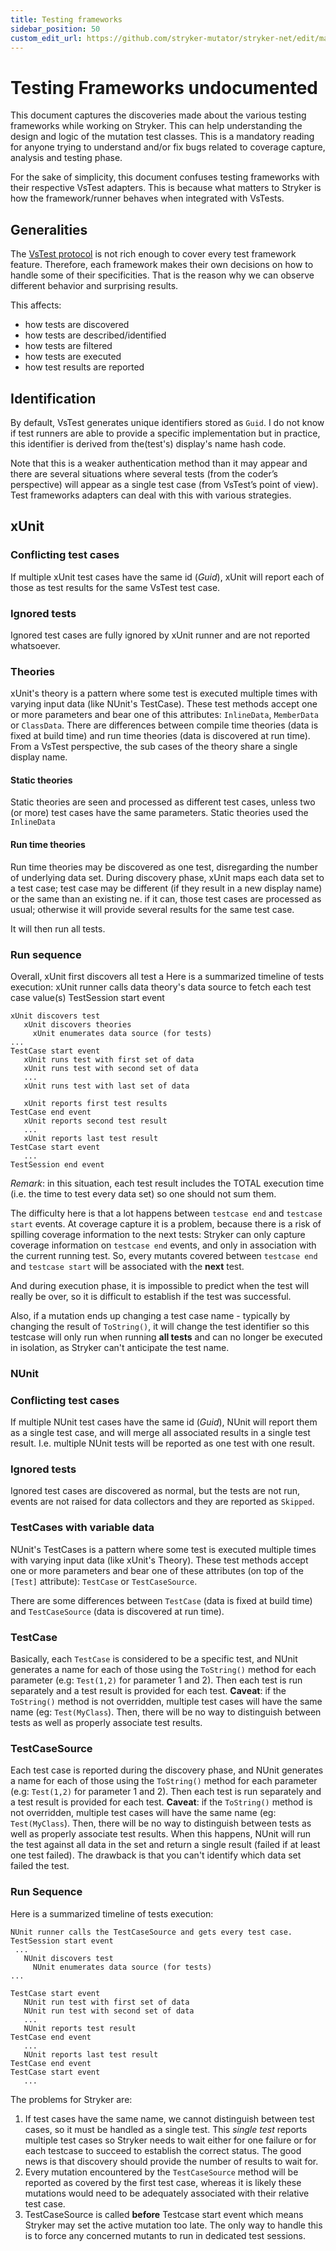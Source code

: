 ```yaml
---
title: Testing frameworks
sidebar_position: 50
custom_edit_url: https://github.com/stryker-mutator/stryker-net/edit/master/docs/technical-reference/testing-frameworks.md
---
```


# Testing Frameworks undocumented
This document captures the discoveries made about the various testing frameworks while working on Stryker. 
This can help understanding the design and logic of the mutation test classes.
This is a mandatory reading for anyone trying to understand and/or fix bugs related to coverage capture, analysis and testing phase.

For the sake of simplicity, this document confuses testing frameworks with their respective VsTest adapters.
This is because what matters to Stryker is how the framework/runner behaves when integrated with VsTests.

## Generalities
The [VsTest protocol](https://github.com/Microsoft/vstest-docs/blob/master/RFCs/0006-DataCollection-Protocol.md) is not
rich enough to cover every test framework feature. Therefore, each framework makes their own decisions on how to handle
some of their specificities. That is the reason why we can observe different behavior and surprising results.

This affects:
- how tests are discovered
- how tests are described/identified
- how tests are filtered
- how tests are executed
- how test results are reported

## Identification
By default, VsTest generates unique identifiers stored as `Guid`. I do not know if test runners are able to provide
a specific implementation but in practice, this identifier is derived from the(test's) display's name hash code.

Note that this is a weaker authentication method than it may appear and there are several situations where several tests (from the coder’s perspective) will appear as a single test case (from VsTest’s point of view).
Test frameworks adapters can deal with this with various strategies.

## xUnit

### Conflicting test cases
If multiple xUnit test cases have the same id (_Guid_), xUnit will report each of those as test results for the same VsTest test case.

### Ignored tests
Ignored test cases are fully ignored by xUnit runner and are not reported whatsoever.

### Theories
xUnit's theory is a pattern where some test is executed multiple times with varying input data (like NUnit's TestCase). 
These test methods accept one or more parameters and bear one of this attributes: `InlineData`, `MemberData` or `ClassData`.
There are differences
between compile time theories (data is fixed at build time) and run time theories (data is discovered at run time).
From a VsTest perspective, the sub cases of the theory share a single display name.

#### Static theories
Static theories are seen and processed as different test cases, unless two (or more) test cases have the same parameters. Static theories used the `InlineData`

#### Run time theories
Run time theories may be discovered as one test, disregarding the number of underlying data set.
During discovery phase, xUnit maps each data set to a test case; test case may be different (if they result in a new display name) or the same than an existing ne.
if it can, those test cases are processed as usual; otherwise it will provide several results for the same test case.

It will then run all tests.
### Run sequence
Overall, xUnit first discovers all  test a
Here is a summarized timeline of tests execution:
xUnit runner calls data theory's data source to fetch each test case value(s)
TestSession start event
```
xUnit discovers test
   xUnit discovers theories
     xUnit enumerates data source (for tests)
...
TestCase start event
   xUnit runs test with first set of data
   xUnit runs test with second set of data
   ...
   xUnit runs test with last set of data

   xUnit reports first test results
TestCase end event
   xUnit reports second test result
   ...
   xUnit reports last test result
TestCase start event
   ...
TestSession end event
```
_Remark_: in this situation, each test result includes the TOTAL execution time (i.e. the time to test every data set) so one should not sum them.

The difficulty here is that a lot happens between `testcase end` and `testcase start` events. 
At coverage capture it is a problem, because there is a risk of spilling coverage information to the next tests: Stryker
can only capture coverage information on `testcase end` events, and only in association with the current running test.
So, every mutants covered between `testcase end` and `testcase start` will be associated with the **next** test.

And during execution phase, it is impossible to predict when the test will really be over, so it is difficult to
establish if the test was successful.  

Also, if a mutation ends up changing a test case name - typically by changing the result of `ToString()`, it will change the
test identifier so this testcase will only run when running **all tests** and can no longer be executed in isolation, as
Stryker can't anticipate the test name.

### NUnit

### Conflicting test cases
If multiple NUnit test cases have the same id (_Guid_), NUnit will report them as a single test case, and will merge all associated results in a single test result.
I.e. multiple NUnit tests will be reported as one test with one result. 

### Ignored tests
Ignored test cases are discovered as normal, but the tests are not run, events are not raised for data collectors and they are reported as `Skipped`.

### TestCases with variable data
NUnit's TestCases is a pattern where some test is executed multiple times with varying input data (like xUnit's Theory).
These test methods accept one or more parameters and bear one of these attributes (on top of the `[Test]` attribute):
 `TestCase` or `TestCaseSource`.

There are some differences
between `TestCase` (data is fixed at build time) and `TestCaseSource` (data is discovered at run time).

### TestCase
Basically, each `TestCase` is considered to be a specific test, and NUnit generates a name for each of those using the
`ToString()` method for each parameter (e.g: `Test(1,2)` for parameter 1 and 2).
Then each test is run separately and a test result is provided for each test.
**Caveat**: if the `ToString()` method is not overridden, multiple test cases will have the same name 
(eg: `Test(MyClass`). Then, there will be no way to distinguish between tests as well as properly associate test
results.

### TestCaseSource
Each test case is reported during the discovery phase, and NUnit generates a name for each of those using the
`ToString()` method for each parameter (e.g: `Test(1,2)` for parameter 1 and 2).
Then each test is run separately and a test result is provided for each test.
**Caveat**: if the `ToString()` method is not overridden, multiple test cases will have the same name 
(eg: `Test(MyClass`). Then, there will be no way to distinguish between tests as well as properly associate test
results.
When this happens, NUnit will run the test against all data in the set and return a single result (failed if at least one test failed).
The drawback is that you can't identify which data set failed the test.
### Run Sequence
Here is a summarized timeline of tests execution:


```
NUnit runner calls the TestCaseSource and gets every test case.
TestSession start event
 ...
   NUnit discovers test
     NUnit enumerates data source (for tests)
...
  
TestCase start event
   NUnit run test with first set of data
   NUnit run test with second set of data
   ...
   NUnit reports test result
TestCase end event
   ...
   NUnit reports last test result
TestCase end event
TestCase start event
   ...
```

The problems for Stryker are:
1. If test cases have the same name, we cannot distinguish between test cases, so it must be handled as a single test. This *single test* reports multiple test cases so Stryker needs to wait either for one failure or for each testcase
to succeed to establish the correct status. The good news is that discovery should provide the number of results to wait for.
2. Every mutation encountered by the `TestCaseSource` method will be reported as covered by the first test case,
whereas it is likely these mutations would need to be adequately associated with their relative test case.
3. TestCaseSource is called **before** Testcase start event which means Stryker may set the active mutation too late. 
The only way to handle this is to force any concerned mutants to run in dedicated test sessions.

